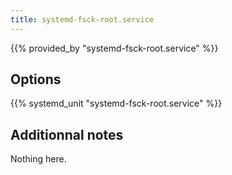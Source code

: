 ```yaml
---
title: systemd-fsck-root.service
---
```


{{% provided_by "systemd-fsck-root.service" %}}

## Options

{{% systemd_unit "systemd-fsck-root.service" %}}

## Additionnal notes

Nothing here.